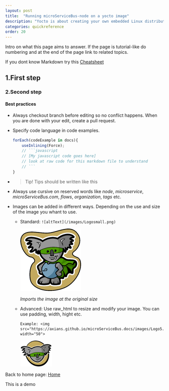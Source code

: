 ```yaml
---
layout: post
title:  "Running microServiceBus-node on a yocto image"
description: "Yocto is about creating your own embedded Linux distribution, by cherry-picking Yocto meta-layers to suit your needs and create a powerful, yet minimal firmware. microservicebus-node is available as a Yocto meta-layer! Learn more about how to use it."
categories: quickreference
order: 20
---
```



Intro on what this page aims to answer. If the page is tutorial-like do numbering and at the end of the page link to related topics.

If you dont know Markdown try this [Cheatsheet](https://github.com/adam-p/markdown-here/blob/master/README.md)

## 1.First step

### 2.Second step

#### Best practices

* Always checkout branch before editing so no conflict happens. When you are done with your edit, create a pull request.

* Specify code language in code examples.

    ```javascript
    forEach(codeExample in docs){
        useInlining(Force);
        // ```javascript
        // [My javascript code goes here]
        // look at raw code for this markdown file to understand
        // ```
    }
    ```

* >Tip! Tips should be written like this

* Always use cursive on reserved words like *node*, *microservice*, *microServiceBus.com*, *flows*, *organization*, *tags* etc.

* Images can be added in different ways. Depending on the use and size of the image you whant to use.

  * Standard: `![altText](/images/Logosmall.png)`

    ![altText](/images/Logosmall.png)

    *Imports the image at the original size*

  * Advanced: Use raw_html to resize and modify your image. You can use padding, width, hight etc.

    ```text
    Example: <img src="https://axians.github.io/microServiceBus.docs/images/Logo5.png" width="50">
    ```

    <img src="./images/Logo5.png" width="100">

Back to home page: [Home](/)

This is a demo